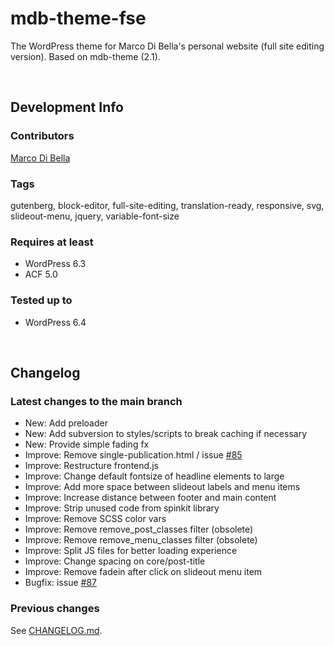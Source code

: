 # mdb-theme-fse
The WordPress theme for Marco Di Bella's personal website (full site editing version). Based on mdb-theme (2.1).

<br>

## Development Info

### Contributors
[Marco Di Bella](https://github.com/mdibella-dev)

### Tags
gutenberg, block-editor, full-site-editing, translation-ready, responsive, svg, slideout-menu, jquery, variable-font-size

### Requires at least

- WordPress 6.3
- ACF 5.0

### Tested up to

- WordPress 6.4

<br>

## Changelog

### Latest changes to the main branch

- New: Add preloader
- New: Add subversion to styles/scripts to break caching if necessary
- New: Provide simple fading fx
- Improve: Remove single-publication.html / issue [#85](https://github.com/mdibella-dev/mdb-theme-fse/issues/85)
- Improve: Restructure frontend.js
- Improve: Change default fontsize of headline elements to large
- Improve: Add more space between slideout labels and menu items
- Improve: Increase distance between footer and main content
- Improve: Strip unused code from spinkit library
- Improve: Remove SCSS color vars
- Improve: Remove remove_post_classes filter (obsolete)
- Improve: Remove remove_menu_classes filter (obsolete)
- Improve: Split JS files for better loading experience
- Improve: Change spacing on core/post-title
- Improve: Remove fadein after click on slideout menu item
- Bugfix: issue [#87](https://github.com/mdibella-dev/mdb-theme-fse/issues/87)



### Previous changes

See [CHANGELOG.md](https://github.com/mdibella-dev/mdb-theme-fse/blob/main/CHANGELOG.md).

